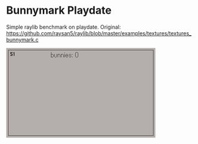 # Bunnymark Playdate

Simple raylib benchmark on playdate.
Original: https://github.com/raysan5/raylib/blob/master/examples/textures/textures_bunnymark.c

![Demo](img/bunnymark.gif)

